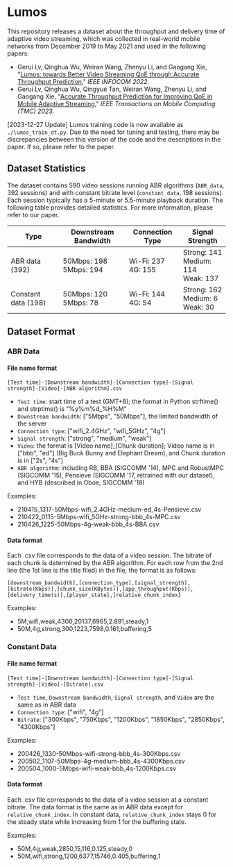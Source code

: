# Lumos
This repository releases a dataset about the throughput and delivery time of adaptive video streaming, which was collected in real-world mobile networks from December 2019 to May 2021 and used in the following papers:

- Gerui Lv, Qinghua Wu, Weiran Wang, Zhenyu Li, and Gaogang Xie, "[Lumos: towards Better Video Streaming QoE through Accurate Throughput Prediction](https://ieeexplore.ieee.org/abstract/document/9796948)," _IEEE INFOCOM 2022._
- Gerui Lv, Qinghua Wu, Qingyue Tan, Weiran Wang, Zhenyu Li, and Gaogang Xie, "[Accurate Throughput Prediction for Improving QoE in Mobile Adaptive Streaming](https://ieeexplore.ieee.org/abstract/document/10246426)," _IEEE Transactions on Mobile Computing (TMC) 2023._

[2023-12-27 Update] Lumos training code is now available as `./lumos_train_dt.py`. Due to the need for tuning and testing, there may be discrepancies between this version of the code and the descriptions in the paper. If so, please refer to the paper. 

## Dataset Statistics
The dataset contains 590 video sessions running ABR algorithms (`ABR_data`, 392 sessions) and with constant bitrate level (`constant_data`, 198 sessions). Each session typically has a 5-minute or 5.5-minute playback duration. The following table provides detailed statistics. For more information, please refer to our paper.

| **Type** | **Downstream Bandwidth** | **Connection Type** | **Signal Strength** |
| --- | --- | --- | --- |
| ABR data (392) | 50Mbps: 198<br>5Mbps: 194 | Wi-Fi: 237<br>4G: 155 | Strong: 141<br>Medium: 114<br>Weak: 137 |
| Constant data (198) | 50Mbps: 120<br>5Mbps: 78 | Wi-Fi: 144<br>4G: 54 | Strong: 162<br>Medium: 6<br>Weak: 30 |

## Dataset Format
### ABR Data
#### File name format
`[Test time]-[Downstream bandwidth]-[Connection type]-[Signal strength]-[Video]-[ABR algorithm].csv`

- `Test time`: start time of a test (GMT+8); the format in Python strftime() and strptime() is "%y%m%d_%H%M"
- `Downstream bandwidth`: ["5Mbps", "50Mbps"], the limited bandwidth of the server
- `Connection type`: ["wifi_2.4GHz", "wifi_5GHz", "4g"]
- `Signal strength`: ["strong", "medium", "weak"]
- `Video`: the format is [Video name]_[Chunk duration]; Video name is in ["bbb", "ed"] (Big Buck Bunny and Elephant Dream), and Chunk duration is in ["2s", "4s"]
- `ABR algorithm`: including RB, BBA (SIGCOMM '14), MPC and RobustMPC (SIGCOMM '15), Pensieve (SIGCOMM '17, retrained with our dataset), and HYB (described in Oboe, SIGCOMM '18)

Examples:

- 210415_1317-50Mbps-wifi_2.4GHz-medium-ed_4s-Pensieve.csv
- 210422_0115-5Mbps-wifi_5GHz-strong-bbb_4s-MPC.csv
- 210426_1225-50Mbps-4g-weak-bbb_4s-BBA.csv
#### Data format
Each .csv file corresponds to the data of a video session. The bitrate of each chunk is determined by the ABR algorithm. For each row from the 2nd line (the 1st line is the title filed) in the file, the format is as follows:

`[downstream_bandwidth],[connection_type],[signal_strength],[bitrate(Kbps)],[chunk_size(KBytes)],[app_throughput(Kbps)],[delivery_time(s)],[player_state],[relative_chunk_index]`

Examples:

- 5M,wifi,weak,4300,20137,6965,2.891,steady,1
- 50M,4g,strong,300,1223,7598,0.161,buffering,5
### Constant Data
#### File name format
`[Test time]-[Downstream bandwidth]-[Connection type]-[Signal strength]-[Video]-[Bitrate].csv`

- `Test time`, `Downstream bandwidth`, `Signal strength`, and `Video` are the same as in ABR data
- `Connection type`: ["wifi", "4g"]
- `Bitrate`: ["300Kbps", "750Kbps", "1200Kbps", "1850Kbps", "2850Kbps", "4300Kbps"]

Examples:

- 200426_1330-50Mbps-wifi-strong-bbb_4s-300Kbps.csv
- 200502_1107-50Mbps-4g-medium-bbb_4s-4300Kbps.csv
- 200504_1000-5Mbps-wifi-weak-bbb_4s-1200Kbps.csv
#### Data format
Each .csv file corresponds to the data of a video session at a constant bitrate. The data format is the same as in ABR data except for `relative_chunk_index`. In constant data, `relative_chunk_index` stays 0 for the steady state while increasing from 1 for the buffering state.

Examples:

- 50M,4g,weak,2850,15,116,0.125,steady,0
- 50M,wifi,strong,1200,6377,15746,0.405,buffering,1


